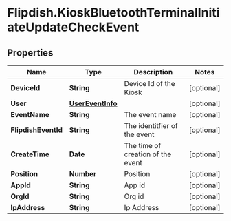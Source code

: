 # Flipdish.KioskBluetoothTerminalInitiateUpdateCheckEvent

## Properties

Name | Type | Description | Notes
------------ | ------------- | ------------- | -------------
**DeviceId** | **String** | Device Id of the Kiosk | [optional] 
**User** | [**UserEventInfo**](UserEventInfo.md) |  | [optional] 
**EventName** | **String** | The event name | [optional] 
**FlipdishEventId** | **String** | The identitfier of the event | [optional] 
**CreateTime** | **Date** | The time of creation of the event | [optional] 
**Position** | **Number** | Position | [optional] 
**AppId** | **String** | App id | [optional] 
**OrgId** | **String** | Org id | [optional] 
**IpAddress** | **String** | Ip Address | [optional] 


